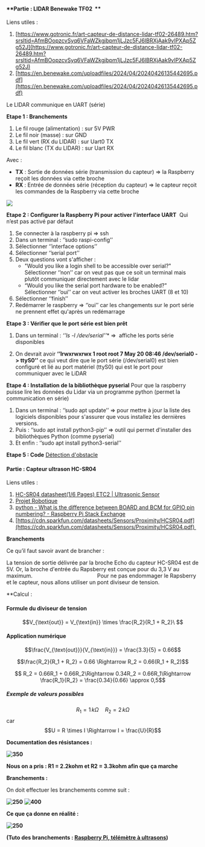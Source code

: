 
#### **Partie : LIDAR Benewake TF02  **

Liens utiles : 
1. [https://www.gotronic.fr/art-capteur-de-distance-lidar-tf02-26489.htm?srsltid=AfmBOopzcvSyq6VFaWZkgjbpm1jLJzc5FJ6IBRXjAak9vlPXAp5Zg52J](https://www.gotronic.fr/art-capteur-de-distance-lidar-tf02-26489.htm?srsltid=AfmBOopzcvSyq6VFaWZkgjbpm1jLJzc5FJ6IBRXjAak9vlPXAp5Zg52J)
2. [https://en.benewake.com/uploadfiles/2024/04/20240426135442695.pdf](https://en.benewake.com/uploadfiles/2024/04/20240426135442695.pdf)

Le LIDAR communique en UART (série)

**Etape 1 : Branchements**

1. Le fil rouge (alimentation) : sur 5V PWR
2. Le fil noir (masse) : sur GND
3. Le fil vert (RX du LIDAR) : sur Uart0 TX
4. Le fil blanc (TX du LIDAR) : sur Uart RX

Avec : 

- **TX** : Sortie de données série (transmission du capteur) => la Raspberry reçoit les données via cette broche 
- **RX** : Entrée de données série (réception du capteur) => le capteur reçoit les commandes de la Raspberry via cette broche

![](https://lh7-rt.googleusercontent.com/docsz/AD_4nXfjludK5bUNmdsMzb1D-rZB5RCBiPaPkreh6m9UZRY9PVQYZwIBE2fC936P49EzH64YmNDpollmqJ8ioqsVdHynerHLjXPgDopMEJF_y8REbklfuP6r6psEjupN1gO_SXYK7E81Nw?key=L4A1ejDVxs0i06ERmyTYIKsb)



**Etape 2 : Configurer la Raspberry Pi pour activer l'interface UART** 
Qui n’est pas activé par défaut

1. Se connecter à la raspberry pi => ssh
2. Dans un terminal : ‘’sudo raspi-config’’
3. Sélectionner ‘’interface options’’
4. Sélectionner ‘’serial port’’
5. Deux questions vont s'afficher : 
	- "Would you like a login shell to be accessible over serial?" Sélectionner ‘’non’’ car on veut pas que ce soit un terminal mais plutôt communiquer directement avec le lidar
	- “Would you like the serial port hardware to be enabled?" Sélectionner ‘’oui’’ car on veut activer les broches UART (8 et 10)
6. Sélectionner ‘’finish’’
7. Redémarrer le raspberry => ‘’oui’’ car les changements sur le port série ne prennent effet qu'après un redémarrage

**Etape 3 : Vérifier que le port série est bien prêt**

1. Dans un terminal : **‘’ls -l /dev/serial*’’** =>  affiche les ports série disponibles 

2. On devrait avoir **‘’lrwxrwxrwx 1 root root 7 May 20 08:46 /dev/serial0 -> ttyS0’’** ce qui veut dire que le port série (/dev/serial0) est bien configuré et lié au port matériel (ttyS0) qui est le port pour communiquer avec le LiDAR
    

**Etape 4 : Installation de la bibliothèque pyserial**
Pour que la raspberry puisse lire les données du Lidar via un programme python (permet la communication en série)

1. Dans un terminal : ‘’sudo apt update’’ => pour mettre à jour la liste des logiciels disponibles pour s'assurer que vous installez les dernières versions.
2. Puis : ‘’sudo apt install python3-pip’’ => outil qui permet d'installer des bibliothèques Python (comme pyserial)
3. Et enfin : ‘’sudo apt install python3-serial’’ 

**Etape 5 : Code**
[Détection d'obstacle](../Software/Détection%20d'obstacle.md)
#### **Partie : Capteur ultrason HC-SR04**

Liens utiles : 

1. [HC-SR04 datasheet(1/6 Pages) ETC2 | Ultrasonic Sensor](https://www.alldatasheet.com/html-pdf/1132203/ETC2/HC-SR04/111/1/HC-SR04.html)
2. [Projet Robotique](https://perso.esiee.fr/~hamouchr/el3007/projet/)
3. [python - What is the difference between BOARD and BCM for GPIO pin numbering? - Raspberry Pi Stack Exchange](https://raspberrypi.stackexchange.com/questions/12966/what-is-the-difference-between-board-and-bcm-for-gpio-pin-numbering) 
4. [https://cdn.sparkfun.com/datasheets/Sensors/Proximity/HCSR04.pdf](https://cdn.sparkfun.com/datasheets/Sensors/Proximity/HCSR04.pdf) 

**Branchements**

Ce qu’il faut savoir avant de brancher : 

La tension de sortie délivrée par la broche Echo du capteur HC-SR04 est de 5V. Or, la broche d'entrée du Rapsberry est conçue pour du 3,3 V au maximum.                                           Pour ne pas endommager le Rapsberry et le capteur, nous allons utiliser un pont diviseur de tension.

**Calcul :
#### Formule du diviseur de tension

$$V_{\text{out}} = V_{\text{in}} \times \frac{R_2}{R_1 + R_2}\ $$
#### Application numérique

$$\frac{V_{\text{out}}}{V_{\text{in}}} = \frac{3.3}{5} = 0.66$$

$$\frac{R_2}{R_1 + R_2} = 0.66 \Rightarrow R_2 = 0.66(R_1 + R_2)$$


$$ R_2 = 0.66R_1 + 0.66R_2\Rightarrow 0.34R_2 = 0.66R_1\Rightarrow \frac{R_1}{R_2} = \frac{0.34}{0.66} \approx 0,5$$
##### Exemple de valeurs possibles

$$R_1 = 1\,k\Omega \quad R_2 = 2\,k\Omega$$
car $$U = R \times I \Rightarrow I = \frac{U}{R}$$

**Documentation des résistances :**

**![350](https://lh7-rt.googleusercontent.com/docsz/AD_4nXd3OIUr0H9yc-UEC6lfpTSiYttx2aIzeLkL1YWh0vF0nzTUc5TAYrC88HF26njDxGtrBfDBFBOemoIUN8EpHcuZ8mTbAx2XfPuyGBaaVbDI09Gi7Dwn9yiQCwWPHBj-KdElPutHmg?key=L4A1ejDVxs0i06ERmyTYIKsb)**

**Nous on a pris : R1 = 2.2kohm et R2 = 3.3kohm afin que ça marche**

**Branchements :**

On doit effectuer les branchements comme suit :

**![250](https://lh7-rt.googleusercontent.com/docsz/AD_4nXfaSZK_wg8N0NHsu96GYKI_qj8nKdokvHZl30rlL5vrdslDcrD2wxLmVoaAi0mTlnoCN-Y1WGx-vyb3MFZlyrjCAhcW5x6eUPkS7g3z9eJz2ULHbMgxcB2aji4QXjod0_hQ6DE7fQ?key=L4A1ejDVxs0i06ERmyTYIKsb)**
**![400](https://lh7-rt.googleusercontent.com/docsz/AD_4nXfjludK5bUNmdsMzb1D-rZB5RCBiPaPkreh6m9UZRY9PVQYZwIBE2fC936P49EzH64YmNDpollmqJ8ioqsVdHynerHLjXPgDopMEJF_y8REbklfuP6r6psEjupN1gO_SXYK7E81Nw?key=L4A1ejDVxs0i06ERmyTYIKsb)**

**Ce que ça donne en réalité :**

**![250](https://lh7-rt.googleusercontent.com/docsz/AD_4nXfWI58MC2rBn86QThJJgOYIkpaLiu-THRWruhmThmPrnS_gwT6b8d5QOA3ZTx-f65VJm_EVTdPZCdVd0G7i5WfREv0ERb3rfKaWw3wet59rfeVLEQSMO1kaNJk31Y5OfDisi1TewA?key=L4A1ejDVxs0i06ERmyTYIKsb)**

**(Tuto des branchements : [Raspberry Pi, télémètre à ultrasons](https://raspberry-pi.developpez.com/cours-tutoriels/capteur/mag-pi-utiliser-port-gpio/partie-3-telemetre-ultrason/#:~:text=Afin%20d%27%C3%A9viter%20d%27endommager%20le%20Rapsberry%20Pi%2C%20nous%20allons,atteindre%20une%20tension%20supportable%20par%20le%20Rapsberry%20Pi.))**
